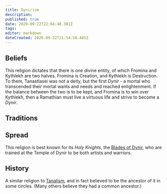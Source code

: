 ```yaml
---
title: Dynirism
description: 
published: true
date: 2020-09-22T22:04:48.301Z
tags: 
editor: markdown
dateCreated: 2020-09-22T21:54:56.485Z
---
```


## Beliefs

This religion dictates that there is one divine entity, of which Fromina and Kythlekh are two halves. Fromina is Creation, and Kythlekh is Destruction. To them, Tanastlasei was not a deity, but the first *Dynir* - a mortal who transcended their mortal wants and needs and reached enlightenment. If the balance between the two is to be kept, and Fromina is to win over Kythlekh, then a Ramathian must live a virtuous life and strive to become a *Dynir*.

## Traditions

## Spread

This religion is best known for its *Holy Knights*, the [Blades of Dynir](/groups/blades-of-dynir), who are trained at the Temple of Dynir to be both artists and warriors. 

## History

A similar religion to [Tanalism](/creeds/tanalism), and in fact believed to be the ancestor of it in some circles. (Many others believe they had a common ancestor.)